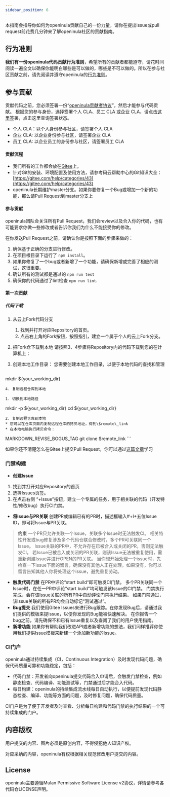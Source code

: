 ```yaml
---
sidebar_position: 6
---
```


本指南会指导你如何为openinula贡献自己的一份力量，请你在提出issue或pull request前花费几分钟来了解openinula社区的贡献指南。

## 行为准则

**我们有一份openinula代码贡献行为准则**，希望所有的贡献者都能遵守，请花时间阅读一遍全文以确保你能明白哪些是可以做的，哪些是不可以做的。所以在参与社区贡献之前，请先阅读并遵守openinula的[行为准则](https://docs.openinula.net/zh/docs/1.0.0/docs/%E8%A1%8C%E4%B8%BA%E5%87%86%E5%88%99.html)。

## 参与贡献

贡献代码之前，您必须签署一份“[openinula贡献者协议](https://gitee.com/organizations/inula-js/cla/inula-js-contributor-protocol)”，然后才能参与代码贡献。
根据您的参与身份，选择签署个人 CLA、员工 CLA 或企业 CLA，请点击[这里](https://gitee.com/organizations/inula-js/cla/inula-js-contributor-protocol)签署，点击这里查询签署状态。

* 个人 CLA：以个人身份参与社区，请签署个人 CLA
* 企业 CLA: 以企业身份参与社区，请签署企业 CLA
* 员工 CLA: 以企业员工的身份参与社区，请签署员工 CLA

#### 贡献流程

* 我们所有的工作都会放在[Gitee](https://gitee.com/openInula)上。
* 针对Git的安装、环境配置及使用方法，请参考码云帮助中心的Git知识大全：[https://gitee.com/help/categories/43](https://gitee.com/help/categories/43)
* openinula长期维护master分支。如果你要修复一个Bug或增加一个新的功能，那么请Pull Request到master分支上

#### 参与贡献

openinula团队会关注所有Pull Request，我们会review以及合入你的代码，也有可能要求你做一些修改或者告诉你我们为什么不能接受你的修改。

在你发送Pull Request之前，请确认你是按照下面的步骤来做的：

1. 确保基于正确的分支进行修改。
2. 在项目根目录下运行了 `npm install`。
3. 如果你修复了一个bug或者新增了一个功能，请确保新增或完善了相应的测试，这很重要。
4. 确认所有的测试都是通过的 `npm run test`
5. 确保你的代码通过了lint检查 `npm run lint`.

#### 第一次贡献

##### 代码下载

1. 从云上Fork代码分支
   
   1. 找到并打开对应Repository的首页。
   2. 点击右上角的Fork按钮，按照指引，建立一个属于个人的云上Fork分支。
2. 把Fork仓下载到本地
   请按照3、4步骤将Repository内的代码下载到您的在计算机上：
3. 创建本地工作目录：
   您需要创建本地工作目录，以便于本地代码的查找和管理
   
   ```
   
   ```


mkdir ${your_working_dir}

```
4. 复制远程仓库到本地

1. 切换到本地路径
```
   mkdir -p ${your_working_dir}
   cd ${your_working_dir}
   ```
2. 复制远程仓库到本地
   * 您可以在仓库页面内复制远程仓库的拷贝地址，得到\$remote\_link
   * 在本地电脑执行拷贝命令：
   ```
MARKDOWN_REVISE_BOGUS_TAG
     git clone $remote_link
     ```

如果你还不清楚怎么在Gitee上提交Pull Request，你可以通过[这篇文章](https://oschina.gitee.io/opensource-guide/guide/%E7%AC%AC%E4%B8%89%E9%83%A8%E5%88%86%EF%BC%9A%E5%B0%9D%E8%AF%95%E5%8F%82%E4%B8%8E%E5%BC%80%E6%BA%90/%E7%AC%AC%207%20%E5%B0%8F%E8%8A%82%EF%BC%9A%E6%8F%90%E4%BA%A4%E7%AC%AC%E4%B8%80%E4%B8%AA%20Pull%20Request/#%E4%BB%80%E4%B9%88%E6%98%AF-pull-request)学习


### 门禁构建

* **创建Issue**
1. 找到并打开对应Repository的首页
2. 选择Issues页签。
3. 在点击右侧 “+Issue”按钮，建立一个专属的任务，用于相关联的代码（开发特性/修改bug）执行CI门禁。
* **将Issue与PR关联**
创建PR或编辑已有的PR时，描述框输入#+I+五位Issue ID，即可将Issue与PR关联。

> **约束**
> 一个PR只允许关联一个Issue，关联多个Issue时无法触发CI。
> 相关特性开发或bug修复涉及多个代码仓联合修改时，多个PR可关联同一个Issue。
> Issue关联的PR中，不允许存在已被合入或关闭的PR，否则无法触发CI。
> 若Issue已被合入或关闭的PR关联，则该Issue无法被重复使用，需重新创建Issue并进行OPEN的PR关联。
> 当你想开始处理一个issue时，先检查一下issue下面的留言，确保没有其他人正在处理。如果没有，你可以留言告知其他人你将处理这个issue，避免重复劳动。

* **触发代码门禁**
在PR中评论“start build“即可触发CI门禁。
多个PR关联同一个Issue时，在任一PR中评论“start build”均可触发该Issue的CI门禁。
门禁执行完成，会在该Issue关联的所有PR中自动评论门禁执行结果。
如果门禁通过，该Issue关联的所有PR均会自动标记“测试通过”。
* **Bug提交**
我们使用Gitee Issues来进行Bug跟踪。在你发现Bug后，请通过我们提供的模板来提Issue，以便你发现的Bug能被快速解决。
在你报告一个bug之前，请先确保不和已有Issue重复以及查阅了我们的用户使用指南。
* **新增功能**
 如果你有帮助我们改进API或者新增功能的想法，我们同样推荐你使用我们提供Issue模板来新建一个添加新功能的Issue。

### CI门户

openinula通过持续集成（CI，Continuous Integration）及时发现代码问题，确保代码质量可靠和功能稳定，包括：

* 代码门禁：开发者向openinula提交代码合入申请后，会触发门禁检查，例如静态检查、代码编译、功能测试等，门禁通过后才能合入代码。
* 每日构建：openinula的持续集成流水线每日自动执行，以便提前发现代码静态检查、编译、功能等方面的问题，及时修复问题，确保代码质量。

CI门户是为了便于开发者及时查看、分析每日构建和代码门禁的执行结果的一个可持续集成的门户。

## 内容版权

用户提交的内容、图片必须是原创内容，不得侵犯他人知识产权。

对应采纳的内容，openinula有权根据相关规范修改用户提交的内容。

## License

openinula主要遵循Mulan Permissive Software License v2协议，详情请参考各代码仓LICENSE声明。
```